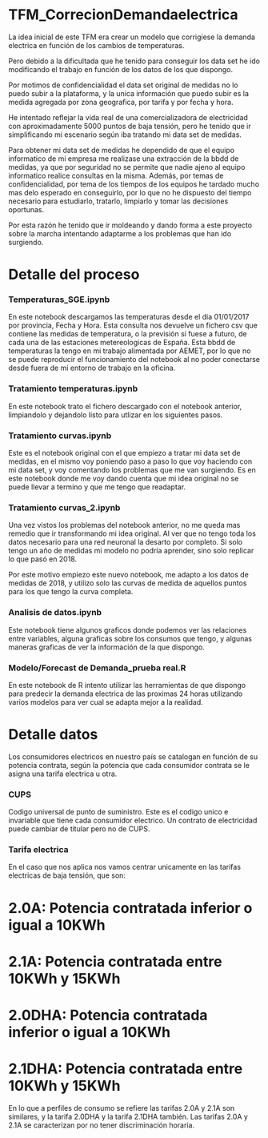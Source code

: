 # TFM_CorrecionDemandaelectrica

La idea inicial de este TFM era crear un modelo que corrigiese la demanda electrica en función de los cambios de temperaturas. 

Pero debido a la dificultada que he tenido para conseguir los data set he ido modificando el trabajo en función de los datos de los que dispongo.

Por motimos de confidencialidad el data set original de medidas no lo puedo subir a la plataforma, y la unica información que puedo subir es la medida agregada por zona geografica, por tarifa y por fecha y hora. 

He intentado reflejar la vida real de una comercializadora de electricidad con aproximadamente 5000 puntos de baja tensión, pero he tenido que ir simplificando mi escenario según iba tratando mi data set de medidas. 

Para obtener mi data set de medidas he dependido de que el equipo informatico de mi empresa me realizase una extracción de la bbdd de medidas, ya que por seguridad no se permite que nadie ajeno al equipo informatico realice consultas en la misma. Además, por temas de confidencialidad, por tema de los tiempos de los equipos he tardado mucho mas delo esperado en conseguirlo, por lo que no he dispuesto del tiempo necesario para estudiarlo, tratarlo, limpiarlo y tomar las decisiones oportunas.

Por esta razón he tenido que ir moldeando y dando forma a este proyecto sobre la marcha intentando adaptarme a los problemas que han ido surgiendo.

# Detalle del proceso

### Temperaturas_SGE.ipynb

En este notebook descargamos las temperaturas desde el dia 01/01/2017 por provincia, Fecha y Hora. Esta consulta nos devuelve un fichero csv que contiene las medidas de temperatura, o la previsión si fuese a futuro, de cada una de las estaciones metereologicas de España. Esta bbdd de temperaturas la tengo en mi trabajo alimentada por AEMET, por lo que no se puede reproducir el funcionamiento del notebook al no poder conectarse desde fuera de mi entorno de trabajo en la oficina.

### Tratamiento temperaturas.ipynb

En este notebook trato el fichero descargado con el notebook anterior, limpiandolo y dejandolo listo para utlizar en los siguientes pasos.

### Tratamiento curvas.ipynb

Este es el notebook original con el que empiezo a tratar mi data set de medidas, en el mismo voy poniendo paso a paso lo que voy haciendo con mi data set, y voy comentando los problemas que me van surgiendo. Es en este notebook donde me voy dando cuenta que mi idea original no se puede llevar a termino y que me tengo que readaptar.

### Tratamiento curvas_2.ipynb

Una vez vistos los problemas del notebook anterior, no me queda mas remedio que ir transformando mi idea original. Al ver que no tengo toda los datos necesario para una red neuronal la desarto por completo. Si solo tengo un año de medidas mi modelo no podría aprender, sino solo replicar lo que pasó en 2018.

Por este motivo empiezo este nuevo notebook, me adapto a los datos de medidas de 2018, y utilizo solo las curvas de medida de aquellos puntos para los que tengo la curva completa.

### Analisis de datos.ipynb

Este notebook tiene algunos graficos donde podemos ver las relaciones entre variables, alguna graficas sobre los consumos que tengo, y algunas maneras graficas de ver la información de la que dispongo.

### Modelo/Forecast de Demanda_prueba real.R

En este notebook de R intento utilizar las herramientas de que dispongo para predecir la demanda electrica de las proximas 24 horas utilizando varios modelos para ver cual se adapta mejor a la realidad.

# Detalle datos

Los consumidores electricos en nuestro país se catalogan en función de su potencia contrata, según la potencia que cada consumidor contrata se le asigna una tarifa electrica u otra. 

### CUPS

Codigo universal de punto de suministro. Este es el codigo unico e invariable que tiene cada consumidor electrico. Un contrato de electricidad puede cambiar de titular pero no de CUPS. 

### Tarifa electrica

En el caso que nos aplica nos vamos centrar unicamente en las tarifas electricas de baja tensión, que son:

# 2.0A: Potencia contratada inferior o igual a 10KWh
# 2.1A: Potencia contratada entre 10KWh y 15KWh
# 2.0DHA: Potencia contratada inferior o igual a 10KWh
# 2.1DHA: Potencia contratada entre 10KWh y 15KWh

En lo que a perfiles de consumo se refiere las tarifas 2.0A y 2.1A son similares, y la tarifa 2.0DHA y la tarifa 2.1DHA también. Las tarifas 2.0A y 2.1A se caracterizan por no tener discriminación horaria.

